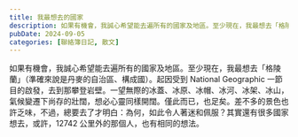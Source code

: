 ```yaml
---
title: 我最想去的國家
description: 如果有機會，我誠心希望能去遍所有的國家及地區。至少現在，我最想去「格陵蘭」（準確來說是丹麥的自治區、構成國）。起因受到 National Geographic 一節目的啟發，去到那攀登岩壁。一望無際的……
pubDate: 2024-09-05
categories: [聯絡簿日記, 散文]
---
```


如果有機會，我誠心希望能去遍所有的國家及地區。至少現在，我最想去「格陵蘭」（準確來說是丹麥的自治區、構成國）。起因受到 National Geographic 一節目的啟發，去到那攀登岩壁。一望無際的冰蓋、冰原、冰帽、冰河、冰架、冰山，氣候變遷下尚存的壯闊，想必心靈同樣開闊。僅此而已，也足矣。差不多的景色也許乏味，不過，總要去了才明白：為何，如此令人著迷和佩服？其實還有很多國家想去，或許，12742 公里外的那個人，也有相同的想法。
